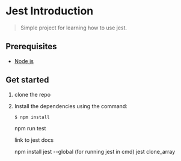 # Jest Introduction

> Simple project for learning how to use jest.

## Prerequisites

- [Node js](https://nodejs.org/en/)

## Get started

1. clone the repo

2. Install the dependencies using the command:
     ```sh
    $ npm install
    ```

    npm run test

    link to jest docs

    npm install jest --global (for running jest in cmd)
    jest clone_array